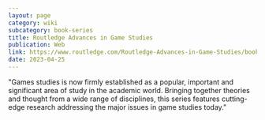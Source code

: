 ```yaml
---
layout: page
category: wiki
subcategory: book-series
title: Routledge Advances in Game Studies
publication: Web
link: https://www.routledge.com/Routledge-Advances-in-Game-Studies/book-series/RAIGS
date: 2023-04-25
---
```


"Games studies is now firmly established as a popular, important and significant area of study in the academic world. Bringing together theories and thought from a wide range of disciplines, this series features cutting-edge research addressing the major issues in game studies today."
